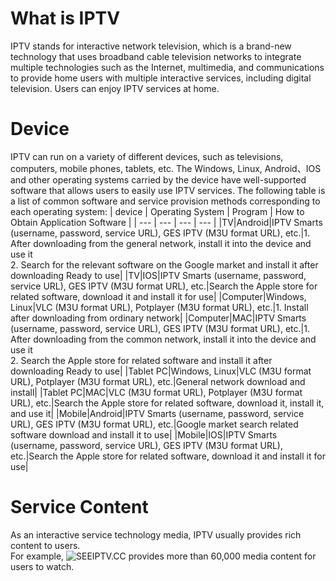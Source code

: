 #  What is IPTV
   IPTV stands for interactive network television, which is a brand-new technology that uses broadband cable television networks to integrate multiple technologies such as the Internet, multimedia, and communications to provide home users with multiple interactive services, including digital television. Users can enjoy IPTV services at home.

# Device
   IPTV can run on a variety of different devices, such as televisions, computers, mobile phones, tablets, etc.
The Windows, Linux, Android、IOS and other operating systems carried by the device have well-supported software that allows users to easily use IPTV services.
The following table is a list of common software and service provision methods corresponding to each operating system:
| device | Operating System | Program | How to Obtain Application Software |
| --- | --- | --- | --- |
|TV|Android|IPTV Smarts (username, password, service URL), GES IPTV (M3U format URL), etc.|1. After downloading from the general network, install it into the device and use it<br>2. Search for the relevant software on the Google market and install it after downloading Ready to use|
|TV|IOS|IPTV Smarts (username, password, service URL), GES IPTV (M3U format URL), etc.|Search the Apple store for related software, download it and install it for use|
|Computer|Windows, Linux|VLC (M3U format URL), Potplayer (M3U format URL), etc.|1. Install after downloading from ordinary network|
|Computer|MAC|IPTV Smarts (username, password, service URL), GES IPTV (M3U format URL), etc.|1. After downloading from the common network, install it into the device and use it<br>2. Search the Apple store for related software and install it after downloading Ready to use|
|Tablet PC|Windows, Linux|VLC (M3U format URL), Potplayer (M3U format URL), etc.|General network download and install|
|Tablet PC|MAC|VLC (M3U format URL), Potplayer (M3U format URL), etc.|Search the Apple store for related software, download it, install it, and use it|
|Mobile|Android|IPTV Smarts (username, password, service URL), GES IPTV (M3U format URL), etc.|Google market search related software download and install it to use|
|Mobile|IOS|IPTV Smarts (username, password, service URL), GES IPTV (M3U format URL), etc.|Search the Apple store for related software, download it and install it for use|


# Service Content
   As an interactive service technology media, IPTV usually provides rich content to users.<br/>
   For example, ![SEEIPTV.CC](https://www.seeiptv.cc) provides more than 60,000 media content for users to watch.
